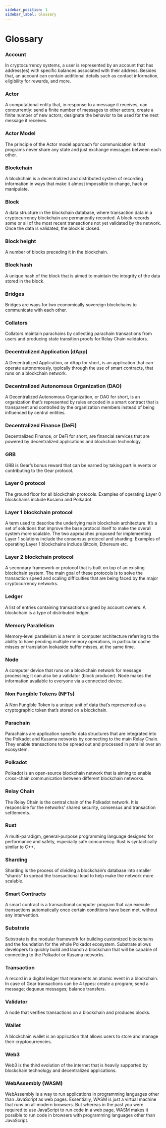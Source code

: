 ```yaml
---
sidebar_position: 1
sidebar_label: Glossary
---
```


# Glossary

### Account

In cryptocurrency systems, a user is represented by an account that has address(es) with specific balances associated with their address. Besides that, an account can contain additional details such as contact information, eligibility for rewards, and more.

### Actor

A computational entity that, in response to a message it receives, can concurrently: send a finite number of messages to other actors; create a finite number of new actors; designate the behavior to be used for the next message it receives.

### Actor Model

The principle of the Actor model approach for communication is that programs never share any state and just exchange messages between each other.

### Blockchain

A blockchain is a decentralized and distributed system of recording information in ways that make it almost impossible to change, hack or manipulate.

### Block

A data structure in the blockchain database, where transaction data in a cryptocurrency blockchain are permanently recorded. A block records some or all of the most recent transactions not yet validated by the network. Once the data is validated, the block is closed.

### Block height

A number of blocks preceding it in the blockchain.

### Block hash

A unique hash of the block that is aimed to maintain the integrity of the data stored in the block.

### Bridges

Bridges are ways for two economically sovereign blockchains to communicate with each other.

### Collators

Collators maintain parachains by collecting parachain transactions from users and producing state transition proofs for Relay Chain validators.

### Decentralized Application (dApp)

A Decentralized Application, or dApp for short, is an application that can operate autonomously, typically through the use of smart contracts, that runs on a blockchain network.

### Decentralized Autonomous Organization (DAO)

A Decentralized Autonomous Organization, or DAO for short, is an organization that’s represented by rules encoded in a smart contract that is transparent and controlled by the organization members instead of being influenced by central entities.

### Decentralized Finance (DeFi)

Decentralized Finance, or DeFi for short, are financial services that are powered by decentralized applications and blockchain technology.

### GRB

GRB is Gear’s bonus reward that can be earned by taking part in events or contributing to the Gear protocol.

### Layer 0 protocol

The ground floor for all blockchain protocols. Examples of operating Layer 0 blockchains include Kusama and Polkadot.

### Layer 1 blockchain protocol

A term used to describe the underlying main blockchain architecture. It’s a set of solutions that improve the base protocol itself to make the overall system more scalable. The two approaches proposed for implementing Layer 1 solutions include the consensus protocol and sharding. Examples of operating Layer 1 blockchains include Bitcoin, Ethereum etc.

### Layer 2 blockchain protocol

A secondary framework or protocol that is built on top of an existing blockchain system. The main goal of these protocols is to solve the transaction speed and scaling difficulties that are being faced by the major cryptocurrency networks.

### Ledger

A list of entries containing transactions signed by account owners. A blockchain is a type of distributed ledger.

### Memory Parallelism

Memory-level parallelism is a term in computer architecture referring to the ability to have pending multiple memory operations, in particular cache misses or translation lookaside buffer misses, at the same time.

### Node

A computer device that runs on a blockchain network for message processing; it can also be a validator (block producer). Node makes the information available to everyone via a connected device.

### Non Fungible Tokens (NFTs)

A Non Fungible Token is a unique unit of data that’s represented as a cryptographic token that’s stored on a blockchain.

### Parachain

Parachains are application specific data structures that are integrated into the Polkadot and Kusama networks by connecting to the main Relay Chain. They enable transactions to be spread out and processed in parallel over an ecosystem.

### Polkadot

Polkadot is an open-source blockchain network that is aiming to enable cross-chain communication between different blockchain networks.

### Relay Chain

The Relay Chain is the central chain of the Polkadot network. It is responsible for the networks' shared security, consensus and transaction settlements.

### Rust

A multi-paradigm, general-purpose programming language designed for performance and safety, especially safe concurrency. Rust is syntactically similar to C++.

### Sharding

Sharding is the process of dividing a blockchain’s database into smaller “shards” to spread the transactional load to help make the network more scalable.

### Smart Contracts

A smart contract is a transactional computer program that can execute transactions automatically once certain conditions have been met, without any intervention.

### Substrate

Substrate is the modular framework for building customized blockchains and the foundation for the whole Polkadot ecosystem. Substrate allows developers to quickly build and launch a blockchain that will be capable of connecting to the Polkadot or Kusama networks.

### Transaction

A record in a digital ledger that represents an atomic event in a blockchain. In case of Gear transactions can be 4 types: create a program; send a message; dequeue messages; balance transfers.

### Validator

A node that verifies transactions on a blockchain and produces blocks.

### Wallet

A blockchain wallet is an application that allows users to store and manage their cryptocurrencies.

### Web3

Web3 is the third evolution of the internet that is heavily supported by blockchain technology and decentralized applications.

### WebAssembly (WASM)

WebAssembly is a way to run applications in programming languages other than JavaScript as web pages. Essentially, WASM is just a virtual machine that runs on all modern browsers. But whereas in the past you were required to use JavaScript to run code in a web page, WASM makes it possible to run code in browsers with programming languages other than JavaScript.
